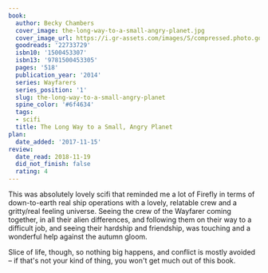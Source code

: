 ```yaml
---
book:
  author: Becky Chambers
  cover_image: the-long-way-to-a-small-angry-planet.jpg
  cover_image_url: https://i.gr-assets.com/images/S/compressed.photo.goodreads.com/books/1405532474l/22733729._SX98_.jpg
  goodreads: '22733729'
  isbn10: '1500453307'
  isbn13: '9781500453305'
  pages: '518'
  publication_year: '2014'
  series: Wayfarers
  series_position: '1'
  slug: the-long-way-to-a-small-angry-planet
  spine_color: '#6f4634'
  tags:
  - scifi
  title: The Long Way to a Small, Angry Planet
plan:
  date_added: '2017-11-15'
review:
  date_read: 2018-11-19
  did_not_finish: false
  rating: 4
---
```


This was absolutely lovely scifi that reminded me a lot of Firefly in terms of down-to-earth real ship operations with a lovely, relatable crew and a gritty/real feeling universe. Seeing the crew of the Wayfarer coming together, in all their alien differences, and following them on their way to a difficult job, and seeing their hardship and friendship, was touching and a wonderful help against the autumn gloom.

Slice of life, though, so nothing big happens, and conflict is mostly avoided – if that's not your kind of thing, you
won't get much out of this book.
